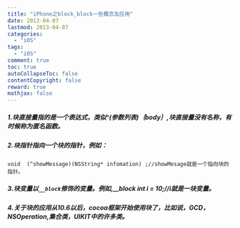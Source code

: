 ```yaml
---
title: "iPhone之block_block一些概念及应用"
date: 2013-04-07
lastmod: 2013-04-07
categories:
  - "iOS"
tags:
  - "iOS"
comment: true
toc: true
autoCollapseToc: false
contentCopyright: false
reward: true
mathjax: false
---
```



##### 1.块直接量指的是一个表达式，类似^(参数列表)｛body｝,块直接量没有名称，有时候称为匿名函数。
##### 2.块指针指向一个块的指针，例如：

```objc
void  (^showMessage)(NSString* infomation) ;//showMesage就是一个指向块的指针。
```

##### 3.块变量以`__block`修饰的变量。例如,__block int i = 10;//i就是一块变量。

##### 4.关于块的应用从10.6以后，cocoa框架开始使用块了，比如说，GCD，NSOperation,集合类，UIKIT中的许多类。